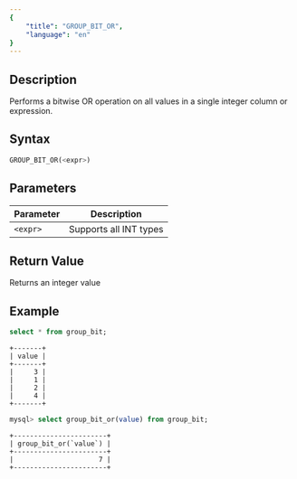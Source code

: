 ```yaml
---
{
    "title": "GROUP_BIT_OR",
    "language": "en"
}
---
```


## Description

Performs a bitwise OR operation on all values in a single integer column or expression.

## Syntax

```sql
GROUP_BIT_OR(<expr>)
```

## Parameters

| Parameter | Description |
| -- | -- |
| `<expr>` | Supports all INT types |

## Return Value

Returns an integer value

## Example

```sql
select * from group_bit;
```

```text
+-------+
| value |
+-------+
|     3 |
|     1 |
|     2 |
|     4 |
+-------+
```

```sql
mysql> select group_bit_or(value) from group_bit;
```

```text
+-----------------------+
| group_bit_or(`value`) |
+-----------------------+
|                     7 |
+-----------------------+
```
